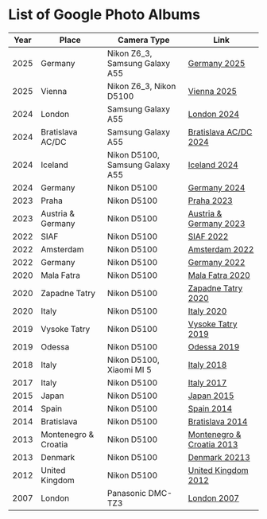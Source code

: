 
# List of Google Photo Albums

| Year | Place                | Camera Type                     | Link                                                                     |
|------|----------------------|---------------------------------|--------------------------------------------------------------------------|
| 2025 | Germany              | Nikon Z6_3, Samsung Galaxy A55  | [Germany 2025](https://photos.app.goo.gl/iB3kzovUvUm5eCAy7)              |
| 2025 | Vienna               | Nikon Z6_3, Nikon D5100         | [Vienna 2025](https://photos.app.goo.gl/pLPt4516dmGMSkR97)               |
| 2024 | London               | Samsung Galaxy A55              | [London 2024](https://photos.app.goo.gl/aPvLPXguFvojxjXz6)               |
| 2024 | Bratislava AC/DC     | Samsung Galaxy A55              | [Bratislava AC/DC 2024](https://photos.app.goo.gl/HdDdoTab8mtWidTn8)     |
| 2024 | Iceland              | Nikon D5100, Samsung Galaxy A55 | [Iceland 2024](https://photos.app.goo.gl/XoyT7oBpu8ae6LNTA)              |
| 2024 | Germany              | Nikon D5100                     | [Germany 2024](https://photos.app.goo.gl/XEwA3nbqc1onVeaU9)              |
| 2023 | Praha                | Nikon D5100                     | [Praha 2023](https://photos.app.goo.gl/XEwA3nbqc1onVeaU9)                |
| 2023 | Austria & Germany    | Nikon D5100                     | [Austria & Germany 2023](https://photos.app.goo.gl/nNUhpHcBPZKPfbFP7)    |
| 2022 | SIAF                 | Nikon D5100                     | [SIAF 2022](https://photos.app.goo.gl/nNUhpHcBPZKPfbFP7)                 |
| 2022 | Amsterdam            | Nikon D5100                     | [Amsterdam 2022](https://photos.app.goo.gl/ib2WrbQwuKDnDxVt9)            |
| 2022 | Germany              | Nikon D5100                     | [Germany 2022](https://photos.app.goo.gl/YJpenynuECFkuipX9)              |
| 2020 | Mala Fatra           | Nikon D5100                     | [Mala Fatra 2020](https://photos.app.goo.gl/BBEvEYRYP8BjWBE99)           |
| 2020 | Zapadne Tatry        | Nikon D5100                     | [Zapadne Tatry 2020](https://photos.app.goo.gl/Rb7ax8Vy1582zotD9)        |
| 2020 | Italy                | Nikon D5100                     | [Italy 2020](https://photos.app.goo.gl/9jb3C7vExN1YhiS89)                |
| 2019 | Vysoke Tatry         | Nikon D5100                     | [Vysoke Tatry 2019](https://photos.app.goo.gl/b9RFqwYbQHorKN228)         |
| 2019 | Odessa               | Nikon D5100                     | [Odessa 2019](https://photos.app.goo.gl/YxGhJwZZD1WmMZdf8)               |
| 2018 | Italy                | Nikon D5100, Xiaomi MI 5        | [Italy 2018](https://photos.app.goo.gl/CbvpmCNmJJ36NloJ2)                |
| 2017 | Italy                | Nikon D5100                     | [Italy 2017](https://photos.app.goo.gl/jS0PkBJVUeR975ce2)                |
| 2015 | Japan                | Nikon D5100                     | [Japan 2015](https://photos.app.goo.gl/MXT6XC6MOuFMEoHo1)                |
| 2014 | Spain                | Nikon D5100                     | [Spain 2014](https://photos.app.goo.gl/BXgXfNDRaM8rQxlS2)                |
| 2014 | Bratislava           | Nikon D5100                     | [Bratislava 2014](https://photos.app.goo.gl/saaZ3ACuC0X67BoL2)           |
| 2013 | Montenegro & Croatia | Nikon D5100                     | [Montenegro & Croatia 2013](https://photos.app.goo.gl/XJmTlygUBG9qrsO02) |
| 2013 | Denmark              | Nikon D5100                     | [Denmark 20213](https://photos.app.goo.gl/1fuUzC89DNsjP7oR2)             |
| 2012 | United Kingdom       | Nikon D5100                     | [United Kingdom 2012](https://photos.app.goo.gl/qGL3VcMIclIi0fcK2)       |
| 2007 | London               | Panasonic DMC-TZ3               | [London 2007](https://photos.app.goo.gl/kDctOiIPRrYe1cpx1)               |
